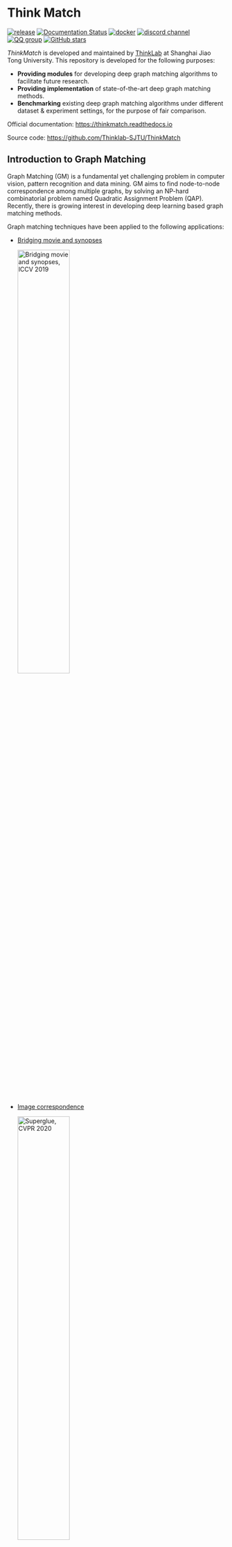 # Think Match

[![release](https://img.shields.io/github/v/release/Thinklab-SJTU/ThinkMatch)](https://github.com/Thinklab-SJTU/ThinkMatch/releases)
[![Documentation Status](https://readthedocs.org/projects/thinkmatch/badge/?version=latest)](https://thinkmatch.readthedocs.io/en/latest/?badge=latest)
[![docker](https://img.shields.io/badge/docker-images-orange)](https://hub.docker.com/r/runzhongwang/thinkmatch/tags)
[![discord channel](https://img.shields.io/discord/1028701206526304317.svg?&color=blueviolet&label=discord)](https://discord.gg/8m6n7rRz9T)
[![QQ group](https://img.shields.io/badge/QQ%20group-696401889-blue)](https://qm.qq.com/cgi-bin/qm/qr?k=QolXYJn_M5ilDEM9e2jEjlPnJ02Ktabd&jump_from=webapi&authKey=6zG6D/Js4YF5h5zj778aO5MDKOXBwPFi8gQ4LsXJN8Hn1V8uCVGV81iT4J/FjPGT)
[![GitHub stars](https://img.shields.io/github/stars/Thinklab-SJTU/ThinkMatch.svg?style=social&label=Star&maxAge=8640)](https://GitHub.com/Thinklab-SJTU/ThinkMatch/stargazers/) 

_ThinkMatch_ is developed and maintained by [ThinkLab](http://thinklab.sjtu.edu.cn) at Shanghai Jiao Tong University.
This repository is developed for the following purposes:
* **Providing modules** for developing deep graph matching algorithms to facilitate future research.
* **Providing implementation** of state-of-the-art deep graph matching methods.
* **Benchmarking** existing deep graph matching algorithms under different dataset & experiment settings, for the purpose of fair comparison.

Official documentation: https://thinkmatch.readthedocs.io

Source code: https://github.com/Thinklab-SJTU/ThinkMatch

## Introduction to Graph Matching
Graph Matching (GM) is a fundamental yet challenging problem in computer vision, pattern recognition and data mining. GM aims to find node-to-node correspondence among multiple graphs, by solving an NP-hard combinatorial problem named Quadratic Assignment Problem (QAP). Recently, there is growing interest in developing deep learning based graph matching methods.

Graph matching techniques have been applied to the following applications:
* [Bridging movie and synopses](https://openaccess.thecvf.com/content_ICCV_2019/papers/Xiong_A_Graph-Based_Framework_to_Bridge_Movies_and_Synopses_ICCV_2019_paper.pdf)
  
  <img src="https://thinkmatch.readthedocs.io/en/latest/_images/movie_synopses.png" alt="Bridging movie and synopses, ICCV 2019" width="50%">

* [Image correspondence](https://arxiv.org/pdf/1911.11763.pdf)
  
  <img src="https://thinkmatch.readthedocs.io/en/latest/_images/superglue.png" alt="Superglue, CVPR 2020" width="50%">

* [Molecules matching](https://openaccess.thecvf.com/content/CVPR2021/papers/Wang_Combinatorial_Learning_of_Graph_Edit_Distance_via_Dynamic_Embedding_CVPR_2021_paper.pdf)

  <img src="https://thinkmatch.readthedocs.io/en/latest/_images/molecules.png" alt="Molecules matching, CVPR 2021" width="50%">

* and more...

In this repository, we mainly focus on image keypoint matching because it is a popular testbed for existing graph matching methods.

Readers are referred to the following survey for more technical details about graph matching:
* Junchi Yan, Xu-Cheng Yin, Weiyao Lin, Cheng Deng, Hongyuan Zha, Xiaokang Yang. "A Short Survey of Recent Advances in Graph Matching."
_ICMR 2016_.

## Deep Graph Matching Algorithms
_ThinkMatch_ currently contains pytorch source code of the following deep graph matching methods:

* [**GMN**](/models/GMN)
  * Andrei Zanfir and Cristian Sminchisescu. "Deep Learning of Graph Matching." _CVPR 2018_.
    [[paper]](http://openaccess.thecvf.com/content_cvpr_2018/html/Zanfir_Deep_Learning_of_CVPR_2018_paper.html)
* [**PCA-GM & IPCA-GM**](/models/PCA)
  * Runzhong Wang, Junchi Yan and Xiaokang Yang. "Combinatorial Learning of Robust Deep Graph Matching: an Embedding based Approach." _TPAMI 2020_.
    [[paper]](https://ieeexplore.ieee.org/abstract/document/9128045/), [[project page]](https://thinklab.sjtu.edu.cn/IPCA_GM.html)
  * Runzhong Wang, Junchi Yan and Xiaokang Yang. "Learning Combinatorial Embedding Networks for Deep Graph Matching." _ICCV 2019_.
    [[paper]](http://openaccess.thecvf.com/content_ICCV_2019/papers/Wang_Learning_Combinatorial_Embedding_Networks_for_Deep_Graph_Matching_ICCV_2019_paper.pdf)
* [**NGM & NGM-v2**](/models/NGM)
  * Runzhong Wang, Junchi Yan, Xiaokang Yang. "Neural Graph Matching Network: Learning Lawler's Quadratic Assignment Problem with Extension to Hypergraph and Multiple-graph Matching." _TPAMI 2021_.
    [[paper]](https://ieeexplore.ieee.org/document/9426408), [[project page]](http://thinklab.sjtu.edu.cn/project/NGM/index.html)
* [**CIE-H**](/models/CIE)
  * Tianshu Yu, Runzhong Wang, Junchi Yan, Baoxin Li. "Learning deep graph matching with channel-independent embedding and Hungarian attention." _ICLR 2020_.
    [[paper]](https://openreview.net/forum?id=rJgBd2NYPH)
* [**GANN**](/models/GANN)
  * Runzhong Wang, Junchi Yan and Xiaokang Yang. "Graduated Assignment for Joint Multi-Graph Matching and Clustering with Application to Unsupervised Graph Matching Network Learning." _NeurIPS 2020_.
    [[paper]](https://papers.nips.cc/paper/2020/hash/e6384711491713d29bc63fc5eeb5ba4f-Abstract.html)
  * Runzhong Wang, Shaofei Jiang, Junchi Yan and Xiaokang Yang. "Robust Self-supervised Learning of Deep Graph Matching with Mixture of Modes." _Submitted to TPAMI_. 
    [[project page]](https://thinklab.sjtu.edu.cn/project/GANN-GM/index.html)
* [**BBGM**](/models/BBGM)
  * Michal Rolínek, Paul Swoboda, Dominik Zietlow, Anselm Paulus, Vít Musil, Georg Martius. "Deep Graph Matching via Blackbox Differentiation of Combinatorial Solvers." _ECCV 2020_. 
    [[paper]](https://www.ecva.net/papers/eccv_2020/papers_ECCV/papers/123730409.pdf)

## When to use ThinkMatch

ThinkMatch is designed as a research protocol for deep graph matching. It is recommended if you have any of the 
following demands:
* Developing new algorithms and publishing new graph matching papers;
* Understanding the details of deep graph matching models;
* Playing around with the hyperparameters and network details;
* Benchmarking deep graph matching networks.

### When not to use ThinkMatch

You may find the environment setup in ThinkMatch complicated and the details of graph matching hard to understand.
``pygmtools`` offers a user-friendly API, and is recommended for the following cases:

* If you want to integrate graph matching as a step of your pipeline (either learning or non-learning, 
  with ``numpy``/``pytorch``/``jittor``/``paddle``).
* If you want a quick benchmarking and profiling of the graph matching solvers available in ``pygmtools``.
* If you do not want to dive too deep into the algorithm details and do not need to modify the algorithm.

You can simply install the user-friendly package by
```shell
$ pip install pygmtools
```

Official documentation: https://pygmtools.readthedocs.io

Source code: https://github.com/Thinklab-SJTU/pygmtools

## Deep Graph Matching Benchmarks

### PascalVOC - 2GM

| model                                                        | year | aero   | bike   | bird   | boat   | bottle | bus    | car    | cat    | chair  | cow    | table  | dog    | horse  | mbkie  | person | plant  | sheep  | sofa   | train  | tv     | mean   |
| ------------------------------------------------------------ | ---- | ------ | ------ | ------ | ------ | ------ | ------ | ------ | ------ | ------ | ------ | ------ | ------ | ------ | ------ | ------ | ------ | ------ | ------ | ------ | ------ | ------ |
| [GMN](https://thinkmatch.readthedocs.io/en/latest/guide/models.html#gmn) | 2018 | 0.4163 | 0.5964 | 0.6027 | 0.4795 | 0.7918 | 0.7020 | 0.6735 | 0.6488 | 0.3924 | 0.6128 | 0.6693 | 0.5976 | 0.6106 | 0.5975 | 0.3721 | 0.7818 | 0.6800 | 0.4993 | 0.8421 | 0.9141 | 0.6240 |
| [PCA-GM](https://thinkmatch.readthedocs.io/en/latest/guide/models.html#pca-gm) | 2019 | 0.4979 | 0.6193 | 0.6531 | 0.5715 | 0.7882 | 0.7556 | 0.6466 | 0.6969 | 0.4164 | 0.6339 | 0.5073 | 0.6705 | 0.6671 | 0.6164 | 0.4447 | 0.8116 | 0.6782 | 0.5922 | 0.7845 | 0.9042 | 0.6478 |
| [NGM](https://thinkmatch.readthedocs.io/en/latest/guide/models.html#ngm) | 2019 | 0.5010 | 0.6350 | 0.5790 | 0.5340 | 0.7980 | 0.7710 | 0.7360 | 0.6820 | 0.4110 | 0.6640 | 0.4080 | 0.6030 | 0.6190 | 0.6350 | 0.4560 | 0.7710 | 0.6930 | 0.6550 | 0.7920 | 0.8820 | 0.6413 |
| [NHGM](https://thinkmatch.readthedocs.io/en/latest/guide/models.html#ngm) | 2019 | 0.5240 | 0.6220 | 0.5830 | 0.5570 | 0.7870 | 0.7770 | 0.7440 | 0.7070 | 0.4200 | 0.6460 | 0.5380 | 0.6100 | 0.6190 | 0.6080 | 0.4680 | 0.7910 | 0.6680 | 0.5510 | 0.8090 | 0.8870 | 0.6458 |
| [IPCA-GM](https://thinkmatch.readthedocs.io/en/latest/guide/models.html#pca-gm) | 2020 | 0.5378 | 0.6622 | 0.6714 | 0.6120 | 0.8039 | 0.7527 | 0.7255 | 0.7252 | 0.4455 | 0.6524 | 0.5430 | 0.6724 | 0.6790 | 0.6421 | 0.4793 | 0.8435 | 0.7079 | 0.6398 | 0.8380 | 0.9083 | 0.6770 |
| [CIE-H](https://thinkmatch.readthedocs.io/en/latest/guide/models.html#cie-h) | 2020 | 0.5250 | 0.6858 | 0.7015 | 0.5706 | 0.8207 | 0.7700 | 0.7073 | 0.7313 | 0.4383 | 0.6994 | 0.6237 | 0.7018 | 0.7031 | 0.6641 | 0.4763 | 0.8525 | 0.7172 | 0.6400 | 0.8385 | 0.9168 | 0.6892 |
| [BBGM](https://thinkmatch.readthedocs.io/en/latest/guide/models.html#bbgm) | 2020 | 0.6187 | 0.7106 | 0.7969 | 0.7896 | 0.8740 | 0.9401 | 0.8947 | 0.8022 | 0.5676 | 0.7914 | 0.6458 | 0.7892 | 0.7615 | 0.7512 | 0.6519 | 0.9818 | 0.7729 | 0.7701 | 0.9494 | 0.9393 | 0.7899 |
| [NGM-v2](https://thinkmatch.readthedocs.io/en/latest/guide/models.html#ngm) | 2021 | 0.6184 | 0.7118 | 0.7762 | 0.7875 | 0.8733 | 0.9363 | 0.8770 | 0.7977 | 0.5535 | 0.7781 | 0.8952 | 0.7880 | 0.8011 | 0.7923 | 0.6258 | 0.9771 | 0.7769 | 0.7574 | 0.9665 | 0.9323 | 0.8011 |
| [NHGM-v2](https://thinkmatch.readthedocs.io/en/latest/guide/models.html#ngm) | 2021 | 0.5995 | 0.7154 | 0.7724 | 0.7902 | 0.8773 | 0.9457 | 0.8903 | 0.8181 | 0.5995 | 0.8129 | 0.8695 | 0.7811 | 0.7645 | 0.7750 | 0.6440 | 0.9872 | 0.7778 | 0.7538 | 0.9787 | 0.9280 | 0.8040 |

### Willow Object Class - 2GM & MGM

| model                                                        | year | remark          | Car    | Duck   | Face   | Motorbike | Winebottle | mean   |
| ------------------------------------------------------------ | ---- | --------------- | ------ | ------ | ------ | --------- | ---------- | ------ |
| [GMN](https://thinkmatch.readthedocs.io/en/latest/guide/models.html#gmn) | 2018 | -               | 0.6790 | 0.7670 | 0.9980 | 0.6920    | 0.8310     | 0.7934 |
| [PCA-GM](https://thinkmatch.readthedocs.io/en/latest/guide/models.html#pca-gm) | 2019 | -               | 0.8760 | 0.8360 | 1.0000 | 0.7760    | 0.8840     | 0.8744 |
| [NGM](https://thinkmatch.readthedocs.io/en/latest/guide/models.html#ngm) | 2019 | -               | 0.8420 | 0.7760 | 0.9940 | 0.7680    | 0.8830     | 0.8530 |
| [NHGM](https://thinkmatch.readthedocs.io/en/latest/guide/models.html#ngm) | 2019 | -               | 0.8650 | 0.7220 | 0.9990 | 0.7930    | 0.8940     | 0.8550 |
| [NMGM](https://thinkmatch.readthedocs.io/en/latest/guide/models.html#ngm) | 2019 | -               | 0.7850 | 0.9210 | 1.0000 | 0.7870    | 0.9480     | 0.8880 |
| [IPCA-GM](https://thinkmatch.readthedocs.io/en/latest/guide/models.html#pca) | 2020 | -               | 0.9040 | 0.8860 | 1.0000 | 0.8300    | 0.8830     | 0.9006 |
| [CIE-H](https://thinkmatch.readthedocs.io/en/latest/guide/models.html#cie-h) | 2020 | -               | 0.8581 | 0.8206 | 0.9994 | 0.8836    | 0.8871     | 0.8898 |
| [BBGM](https://thinkmatch.readthedocs.io/en/latest/guide/models.html#bbgm) | 2020 | -               | 0.9680 | 0.8990 | 1.0000 | 0.9980    | 0.9940     | 0.9718 |
| [GANN-MGM](https://thinkmatch.readthedocs.io/en/latest/guide/models.html#gann) | 2020 | self-supervised | 0.9600 | 0.9642 | 1.0000 | 1.0000    | 0.9879     | 0.9906 |
| [NGM-v2](https://thinkmatch.readthedocs.io/en/latest/guide/models.html#ngm) | 2021 | -               | 0.9740 | 0.9340 | 1.0000 | 0.9860    | 0.9830     | 0.9754 |
| [NHGM-v2](https://thinkmatch.readthedocs.io/en/latest/guide/models.html#ngm) | 2021 | -               | 0.9740 | 0.9390 | 1.0000 | 0.9860    | 0.9890     | 0.9780 |
| [NMGM-v2](https://thinkmatch.readthedocs.io/en/latest/guide/models.html#ngm) | 2021 | -               | 0.9760 | 0.9447 | 1.0000 | 1.0000    | 0.9902     | 0.9822 |

### SPair-71k - 2GM

| model                                                        | year | aero   | bike   | bird   | boat   | bottle | bus    | car    | cat    | chair  | cow    | dog    | horse  | mtbike | person | plant  | sheep  | train  | tv     | mean   |
| ------------------------------------------------------------ | ---- | ------ | ------ | ------ | ------ | ------ | ------ | ------ | ------ | ------ | ------ | ------ | ------ | ------ | ------ | ------ | ------ | ------ | ------ | ------ |
| [GMN](https://thinkmatch.readthedocs.io/en/latest/guide/models.html#gmn) | 2018 | 0.5991 | 0.5099 | 0.7428 | 0.4672 | 0.6328 | 0.7552 | 0.6950 | 0.6462 | 0.5751 | 0.7302 | 0.5866 | 0.5914 | 0.6320 | 0.5116 | 0.8687 | 0.5787 | 0.6998 | 0.9238 | 0.6526 |
| [PCA-GM](https://thinkmatch.readthedocs.io/en/latest/guide/models.html#pca-gm) | 2019 | 0.6467 | 0.4571 | 0.7811 | 0.5128 | 0.6381 | 0.7272 | 0.6122 | 0.6278 | 0.6255 | 0.6822 | 0.5906 | 0.6115 | 0.6486 | 0.5773 | 0.8742 | 0.6042 | 0.7246 | 0.9283 | 0.6595 |
| [NGM](https://thinkmatch.readthedocs.io/en/latest/guide/models.html#ngm) | 2019 | 0.6644 | 0.5262 | 0.7696 | 0.4960 | 0.6766 | 0.7878 | 0.6764 | 0.6827 | 0.5917 | 0.7364 | 0.6391 | 0.6066 | 0.7074 | 0.6089 | 0.8754 | 0.6387 | 0.7979 | 0.9150 | 0.6887 |
| [IPCA-GM](https://thinkmatch.readthedocs.io/en/latest/guide/models.html#pca) | 2020 | 0.6901 | 0.5286 | 0.8037 | 0.5425 | 0.6653 | 0.8001 | 0.6847 | 0.7136 | 0.6136 | 0.7479 | 0.6631 | 0.6514 | 0.6956 | 0.6391 | 0.9112 | 0.6540 | 0.8291 | 0.9750 | 0.7116 |
| [CIE-H](https://thinkmatch.readthedocs.io/en/latest/guide/models.html#cie-h) | 2020 | 0.7146 | 0.5710 | 0.8168 | 0.5672 | 0.6794 | 0.8246 | 0.7339 | 0.7449 | 0.6259 | 0.7804 | 0.6872 | 0.6626 | 0.7374 | 0.6604 | 0.9246 | 0.6717 | 0.8228 | 0.9751 | 0.7334 |
| [BBGM](https://thinkmatch.readthedocs.io/en/latest/guide/models.html#bbgm) | 2020 | 0.7250 | 0.6455 | 0.8780 | 0.7581 | 0.6927 | 0.9395 | 0.8859 | 0.7992 | 0.7456 | 0.8315 | 0.7878 | 0.7710 | 0.7650 | 0.7634 | 0.9820 | 0.8554 | 0.9678 | 0.9931 | 0.8215 |
| [NGM-v2](https://thinkmatch.readthedocs.io/en/latest/guide/models.html#ngm) | 2021 | 0.6877 | 0.6331 | 0.8677 | 0.7013 | 0.6971 | 0.9467 | 0.8740 | 0.7737 | 0.7205 | 0.8067 | 0.7426 | 0.7253 | 0.7946 | 0.7340 | 0.9888 | 0.8123 | 0.9426 | 0.9867 | 0.8020 |
| [NHGM-v2](https://thinkmatch.readthedocs.io/en/latest/guide/models.html#ngm) | 2021 | 0.6202 | 0.5781 | 0.8642 | 0.6846 | 0.6872 | 0.9335 | 0.8081 | 0.7656 | 0.6919 | 0.7987 | 0.6623 | 0.7171 | 0.7812 | 0.6953 | 0.9824 | 0.8444 | 0.9316 | 0.9926 | 0.7799 |

_ThinkMatch_ includes the flowing datasets with the provided benchmarks:

* **PascalVOC-Keypoint**
* **Willow-Object-Class**
* **CUB2011**
* **SPair-71k**
* **IMC-PT-SparseGM**

**TODO** We also plan to include the following datasets in the future:
* **Synthetic data**

_ThinkMatch_ also supports the following graph matching settings:
* **2GM** namely **Two**-**G**raph **M**atching where every time only a pair of two graphs is matched.
* **MGM** namely **M**ulti-**G**raph **M**atching where more than two graphs are jointly matched.
* **MGM3** namely **M**ulti-**G**raph **M**atching with a **M**ixture of **M**odes, where multiple graphs are jointly considered, and at the same time the graphs may come from different categories.

## Get Started

### Docker (RECOMMENDED)

Get the recommended docker image by
```bash
docker pull runzhongwang/thinkmatch:torch1.6.0-cuda10.1-cudnn7-pyg1.6.3-pygmtools0.3.2
```

Other combinations of torch and cuda are also available. See available images at [docker hub](https://hub.docker.com/r/runzhongwang/thinkmatch/tags).

See details in [ThinkMatch-runtime](https://github.com/Thinklab-SJTU/ThinkMatch-runtime).

### Manual configuration (for Ubuntu)
This repository is developed and tested with Ubuntu 16.04, Python 3.7, Pytorch 1.6, cuda10.1, cudnn7 and torch-geometric 1.6.3. 
1. Install and configure Pytorch 1.6 (with GPU support). 
1. Install ninja-build: ``apt-get install ninja-build``
1. Install python packages: 
    ```bash
    pip install tensorboardX scipy easydict pyyaml xlrd xlwt pynvml pygmtools
   ```
1. Install building tools for LPMP: 
    ```bash
    apt-get install -y findutils libhdf5-serial-dev git wget libssl-dev
    
    wget https://github.com/Kitware/CMake/releases/download/v3.19.1/cmake-3.19.1.tar.gz && tar zxvf cmake-3.19.1.tar.gz
    cd cmake-3.19.1 && ./bootstrap && make && make install
    ```

1. Install and build LPMP:
    ```bash
   python -m pip install git+https://git@github.com/rogerwwww/lpmp.git
   ```
   You may need ``gcc-9`` to successfully build LPMP. Here we provide an example installing and configuring ``gcc-9``: 
   ```bash
   apt-get update
   apt-get install -y software-properties-common
   add-apt-repository ppa:ubuntu-toolchain-r/test
   
   apt-get install -y gcc-9 g++-9
   update-alternatives --install /usr/bin/gcc gcc /usr/bin/gcc-9 60 --slave /usr/bin/g++ g++ /usr/bin/g++-9
   ```

1. Install torch-geometric:
    ```bash
    export CUDA=cu101
    export TORCH=1.6.0
    /opt/conda/bin/pip install torch-scatter==2.0.5 -f https://pytorch-geometric.com/whl/torch-${TORCH}+${CUDA}.html
    /opt/conda/bin/pip install torch-sparse==0.6.8 -f https://pytorch-geometric.com/whl/torch-${TORCH}+${CUDA}.html
    /opt/conda/bin/pip install torch-cluster==1.5.8 -f https://pytorch-geometric.com/whl/torch-${TORCH}+${CUDA}.html
    /opt/conda/bin/pip install torch-spline-conv==1.2.0 -f https://pytorch-geometric.com/whl/torch-${TORCH}+${CUDA}.html
    /opt/conda/bin/pip install torch-geometric==1.6.3
   ```

1. If you have configured ``gcc-9`` to build LPMP, be sure to switch back to ``gcc-7`` because this code repository is based on ``gcc-7``. Here is also an example:

    ```bash
    update-alternatives --remove gcc /usr/bin/gcc-9
   update-alternatives --install /usr/bin/gcc gcc /usr/bin/gcc-7 60 --slave /usr/bin/g++ g++ /usr/bin/g++-7
   ```

### Available datasets

Note: All following datasets can be automatically downloaded and unzipped by `pygmtools`, but you can also download the dataset yourself if a download failure occurs.

1. PascalVOC-Keypoint

    1. Download [VOC2011 dataset](http://host.robots.ox.ac.uk/pascal/VOC/voc2011/index.html) and make sure it looks like ``data/PascalVOC/TrainVal/VOCdevkit/VOC2011``
    
    1. Download keypoint annotation for VOC2011 from [Berkeley server](https://www2.eecs.berkeley.edu/Research/Projects/CS/vision/shape/poselets/voc2011_keypoints_Feb2012.tgz) or [google drive](https://drive.google.com/open?id=1D5o8rmnY1-DaDrgAXSygnflX5c-JyUWR) and make sure it looks like ``data/PascalVOC/annotations``
    
    1. The train/test split is available in ``data/PascalVOC/voc2011_pairs.npz``. **This file must be added manually.**

    Please cite the following papers if you use PascalVOC-Keypoint dataset:
    ```
    @article{EveringhamIJCV10,
      title={The pascal visual object classes (voc) challenge},
      author={Everingham, Mark and Van Gool, Luc and Williams, Christopher KI and Winn, John and Zisserman, Andrew},
      journal={International Journal of Computer Vision},
      volume={88},
      pages={303–338},
      year={2010}
    }
    
    @inproceedings{BourdevICCV09,
      title={Poselets: Body part detectors trained using 3d human pose annotations},
      author={Bourdev, L. and Malik, J.},
      booktitle={International Conference on Computer Vision},
      pages={1365--1372},
      year={2009},
      organization={IEEE}
    }
    ```
1. Willow-Object-Class
   
    1. Download [Willow-ObjectClass dataset](http://www.di.ens.fr/willow/research/graphlearning/WILLOW-ObjectClass_dataset.zip)
    
    1. Unzip the dataset and make sure it looks like ``data/WillowObject/WILLOW-ObjectClass``

    Please cite the following paper if you use Willow-Object-Class dataset:
    ```
    @inproceedings{ChoICCV13,
      author={Cho, Minsu and Alahari, Karteek and Ponce, Jean},
      title = {Learning Graphs to Match},
      booktitle = {International Conference on Computer Vision},
      pages={25--32},
      year={2013}
    }
    ```

1. CUB2011
   
    1. Download [CUB-200-2011 dataset](http://www.vision.caltech.edu/visipedia-data/CUB-200-2011/CUB_200_2011.tgz).
       
    1. Unzip the dataset and make sure it looks like ``data/CUB_200_2011/CUB_200_2011``

    Please cite the following report if you use CUB2011 dataset:
    ```
    @techreport{CUB2011,
      Title = {{The Caltech-UCSD Birds-200-2011 Dataset}},
      Author = {Wah, C. and Branson, S. and Welinder, P. and Perona, P. and Belongie, S.},
      Year = {2011},
      Institution = {California Institute of Technology},
      Number = {CNS-TR-2011-001}
    }
    ```

1. IMC-PT-SparseGM
   
    1. Download the IMC-PT-SparseGM dataset from [google drive](https://drive.google.com/file/d/1Po9pRMWXTqKK2ABPpVmkcsOq-6K_2v-B/view?usp=sharing) or [baidu drive (code: 0576)](https://pan.baidu.com/s/1hlJdIFp4rkiz1Y-gztyHIw)

    1. Unzip the dataset and make sure it looks like ``data/IMC_PT_SparseGM/annotations``

    Please cite the following papers if you use IMC-PT-SparseGM dataset:
    ```
    @article{JinIJCV21,
      title={Image Matching across Wide Baselines: From Paper to Practice},
      author={Jin, Yuhe and Mishkin, Dmytro and Mishchuk, Anastasiia and Matas, Jiri and Fua, Pascal and Yi, Kwang Moo and Trulls, Eduard},
      journal={International Journal of Computer Vision},
      pages={517--547},
      year={2021}
    }
    
    @unpublished{WangPAMIsub21,
      title={Robust Self-supervised Learning of Deep Graph Matching with Mixture of Modes},
      author={Wang, Runzhong and Jiang, Shaofei and Yan, Junchi and Yang, Xiaokang},
      note={submitted to IEEE Transactions of Pattern Analysis and Machine Intelligence},
      year={2021}
    }
    ```

1. SPair-71k

    1. Download [SPair-71k dataset](http://cvlab.postech.ac.kr/research/SPair-71k/)

    1. Unzip the dataset and make sure it looks like ``data/SPair-71k``

    Please cite the following papers if you use SPair-71k dataset:

    ```
    @article{min2019spair,
       title={SPair-71k: A Large-scale Benchmark for Semantic Correspondence},
       author={Juhong Min and Jongmin Lee and Jean Ponce and Minsu Cho},
       journal={arXiv prepreint arXiv:1908.10543},
       year={2019}
    }
    
    @InProceedings{min2019hyperpixel, 
       title={Hyperpixel Flow: Semantic Correspondence with Multi-layer Neural Features},
       author={Juhong Min and Jongmin Lee and Jean Ponce and Minsu Cho},
       booktitle={ICCV},
       year={2019}
    }
    ```
For more information, please see [pygmtools](https://pypi.org/project/pygmtools/).

## Run the Experiment

Run training and evaluation
```bash
python train_eval.py --cfg path/to/your/yaml
```

and replace ``path/to/your/yaml`` by path to your configuration file, e.g.
```bash
python train_eval.py --cfg experiments/vgg16_pca_voc.yaml
```

Default configuration files are stored in``experiments/`` and you are welcomed to try your own configurations. If you find a better yaml configuration, please let us know by raising an issue or a PR and we will update the benchmark!

## Pretrained Models
_ThinkMatch_ provides pretrained models. The model weights are available via [google drive](https://drive.google.com/drive/folders/11xAQlaEsMrRlIVc00nqWrjHf8VOXUxHQ?usp=sharing)

To use the pretrained models, firstly download the weight files, then add the following line to your yaml file:
```yaml
PRETRAINED_PATH: path/to/your/pretrained/weights
```

## Chat with the Community

If you have any questions, or if you are experiencing any issues, feel free to raise an issue on GitHub. 

We also offer the following chat rooms if you are more comfortable with them:

* Discord (for English users): 
  
  [![discord](https://discordapp.com/api/guilds/1028701206526304317/widget.png?style=banner2)](https://discord.gg/8m6n7rRz9T)

* QQ Group (for Chinese users)/QQ群(中文用户): 696401889
  
  [![ThinkMatch/pygmtools交流群](http://pub.idqqimg.com/wpa/images/group.png)](https://qm.qq.com/cgi-bin/qm/qr?k=NlPuwwvaFaHzEWD8w7jSOTzoqSLIM80V&jump_from=webapi&authKey=chI2htrWDujQed6VtVid3V1NXEoJvwz3MVwruax6x5lQIvLsC8BmpmzBJOCzhtQd)
